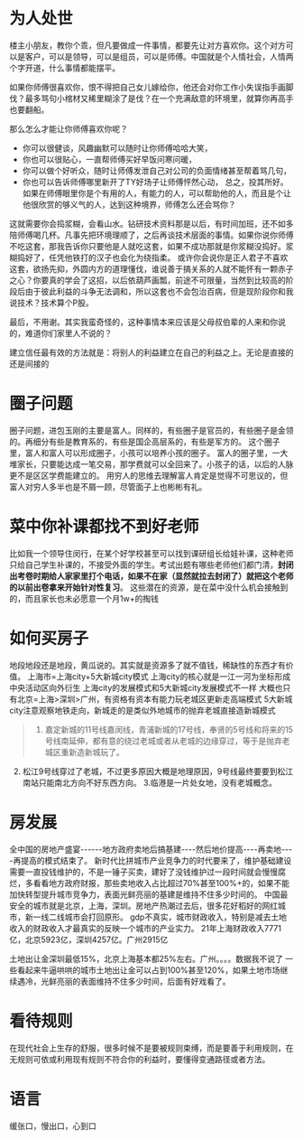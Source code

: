 
# 为人处世
楼主小朋友，教你个乖，但凡要做成一件事情，都要先让对方喜欢你。这个对方可以是客户，可以是领导，可以是组员，可以是师傅。中国就是个人情社会，人情两个字开道，什么事情都能摆平。

如果你师傅很喜欢你，恨不得把自己女儿嫁给你，他还会对你工作小失误指手画脚伐？最多骂句小棺材又稀里糊涂了是伐？在一个充满敌意的环境里，就算你再高手也要翻船。

那么怎么才能让你师傅喜欢你呢？
- 你可以很健谈，风趣幽默可以随时让你师傅哈哈大笑，
- 你也可以很贴心，一直帮师傅买好早饭问寒问暖，
- 你可以做个好听众，随时让师傅发泄自己对公司的负面情绪甚至帮着骂几句，
- 你也可以告诉师傅哪里新开了TY好场子让师傅怦然心动，
总之，投其所好。如果在师傅眼里你是个有用的人，有能力的人，可以帮助他的人，而且是个让他很欣赏的够义气的人，达到这种境界，师傅怎么还会骂你？

这就需要你会捣浆糊，会看山水。钻研技术资料那是以后，有时间加班，还不如多陪师傅喝几杯。凡事先把环境理顺了，之后再谈技术层面的事情。如果你说你师傅不吃这套，那我告诉你只要他是人就吃这套，如果不成功那就是你浆糊没捣好。浆糊捣好了，任凭他铁打的汉子也会化为绕指柔。
或许你会说你是正人君子不喜欢这套，欲扬先抑，外圆内方的道理懂伐，谁说善于搞关系的人就不能怀有一颗赤子之心？你要真的学会了这招，以后依葫芦画瓢，前途不可限量，当然到比较高的阶段后由于彼此利益的斗争无法调和，所以这套也不会包治百病，但是现阶段你和我说技术？技术算个P股。

最后，不用谢。其实我蛮奇怪的，这种事情本来应该是父母叔伯辈的人来和你说的，难道你们家里人不说的？

建立信任最有效的方法就是：将别人的利益建立在自己的利益之上。无论是直接的还是间接的

# 圈子问题
圈子问题，进包玉刚的主要是富人。同样的，有些圈子是官员的，有些圈子是金领的。再细分有些是教育系的，有些是国企高层系的，有些是军方的。
这个圈子里，富人和富人可以形成圈子，小孩可以培养小孩的圈子。
富人的圈子里，一大堆家长，只要能达成一笔交易，那学费就可以全回来了。小孩子的话，以后的人脉更不是区区学费能建立的。
用穷人的思维去理解富人肯定是觉得不可思议的，但富人对穷人多半也是不屑一顾，尽管面子上也彬彬有礼。


# 菜中你补课都找不到好老师
比如我一个领导住闵行，在某个好学校甚至可以找到课研组长给娃补课，这种老师只给自己学生补课的，不接受外面的学生。考试出题有哪些老师他们都门清，**封闭出考卷时期给人家家里打个电话，如果不在家（显然就拉去封闭了）就把这个老师的以前出卷拿来开始针对性复习**。
这些潜在的资源，是在菜中没什么机会接触到的，而且家长也未必愿意一个月1w+的掏钱

# 如何买房子
地段地段还是地段，黄瓜说的。其实就是资源多了就不值钱，稀缺性的东西才有价值。
上海市=上海city+5大新城city模式
上海city的核心就是一江一河为坐标形成中央活动区向外衍生
上海city的发展模式和5大新城city发展模式不一样
大概也只有北京=上海>深圳>广州，有资格有资本有能力玩老城区更新走高端模式
5大新城city注意观察地铁走向，新城走的是类似外地城市的抛弃老城直接造新城模式
>1. 嘉定新城的11号线嘉闵线，青浦新城的17号线，奉贤的5号线和将来的15号线南延伸，都有意的绕过老城或者从老城的边缘穿过，等于是抛弃老城区重新造新城玩了。
2. 松江9号线穿过了老城，不过更多原因大概是地理原因，9号线最终要要到松江南站只能南北方向不好东西方向。
3.临港是一片处女地，没有老城概念。

# 房发展
全中国的房地产盛宴------地方政府卖地后搞基建----然后地价提高----再卖地----再提高的模式结束了。
新时代比拼城市产业竞争力的时代要来了，维护基础建设需要一直投钱维护的，不是一锤子买卖，建好了没钱维护过一段时间就会慢慢腐烂，多看看地方政府财报，那些卖地收入占比超过70%甚至100%+的，如果不能加快转型提升城市竞争力，表面光鲜亮丽的基建是维持不住多少时间的。
中国最安全的城市就是北京，上海，深圳。房地产热潮过去后，很多花好稻好的网红城市，新一线二线城市会打回原形。
gdp不真实，城市财政收入，特别是减去土地收入的财政收入才最真实的反映一个城市的产业实力。
21年上海财政收入7771亿，北京5923亿，深圳4257亿。广州2915亿

土地出让金深圳最低15%，北京上海基本都25%左右。广州。。。。数据我不说了
一些看起来牛逼哄哄的城市土地出让金可以占到100%甚至120%，如果土地市场继续遇冷，光鲜亮丽的表面维持不住多少时间，后面有好戏看了。

# 看待规则
在现代社会上生存的舒服，很多时候不是要被规则束缚，而是要善于利用规则，在无规则可依或利用现有规则不符合你的利益时，要懂得变通路径或者方法。

# 语言
缓张口，慢出口，心到口
